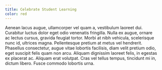 ```yaml
---
title: Celebrate Student Learning
color: red
---
```


Aenean lacus augue, ullamcorper vel quam a, vestibulum laoreet dui. Curabitur luctus dolor eget odio venenatis fringilla. Nulla ex augue, ornare ac lectus cursus, gravida feugiat tortor. Morbi at nibh vehicula, scelerisque nunc id, ultrices magna. Pellentesque pretium at metus vel hendrerit. Phasellus consectetur, augue vitae lobortis facilisis, diam velit pretium odio, eget suscipit felis quam non arcu. Aliquam dignissim laoreet felis, in egestas ex placerat ac. Aliquam erat volutpat. Cras vel tellus tempus, tincidunt mi in, dictum libero. Fusce commodo lobortis urna.